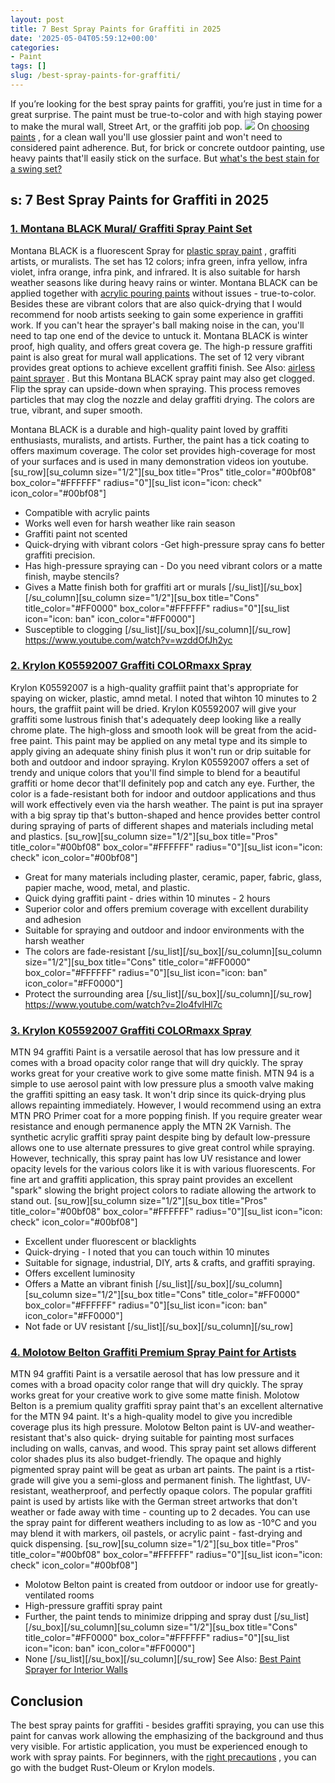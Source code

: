 ```yaml
---
layout: post
title: 7 Best Spray Paints for Graffiti in 2025
date: '2025-05-04T05:59:12+00:00'
categories:
- Paint
tags: []
slug: /best-spray-paints-for-graffiti/
---
```


If you’re looking for the best spray paints for graffiti, you’re just in time for a great surprise.
The paint must be true-to-color and with high staying power to make the
mural wall, Street Art, or the graffiti job pop.
![](/assets/img/12/Pest-Control.jpg)
On
[choosing paints](http://www.ced.berkeley.edu/downloads/pubs/facilities_mch/mch_spraypaint.pdf)
, for a clean wall you'll use glossier paint and won't need to considered paint adherence.
But, for brick or concrete outdoor painting, use heavy paints that'll easily stick on the surface. But
[what's the best stain for a swing set?](https://pestpolicy.com/best-stain-for-swing-set/)
## s: 7 Best Spray Paints for Graffiti in 2025
### [1. Montana BLACK Mural/ Graffiti Spray Paint Set](https://www.amazon.com/dp/B010GY2QWO/?tag=p-policy-20)
Montana BLACK is a fluorescent Spray for
[plastic spray paint](https://pestpolicy.com/best-spray-paints-for-plastic/)
, graffiti artists, or muralists. The set has 12 colors; infra green, infra yellow, infra violet, infra orange, infra pink, and infrared.
It is also suitable for harsh weather seasons like during heavy rains or winter.
[](https://www.amazon.com/dp/B010GY2QWO/?tag=p-policy-20)
[](https://www.amazon.com/dp/B00ZLIV55A/?tag=p-policy-20)
[](https://www.amazon.com/dp/B003VKFDEO/?tag=p-policy-20)
[](https://www.amazon.com/dp/B00006FRPJ/?tag=p-policy-20)
[](https://www.amazon.com/dp/B003PGQI48/?tag=p-policy-20)
[](https://www.amazon.com/dp/B004M56VU2/?tag=p-policy-20)
[](https://www.amazon.com/dp/B00B7EU1I4/?tag=p-policy-20)
[](https://www.amazon.com/dp/B0026SSW8G/?tag=p-policy-20)
[](https://www.amazon.com/dp/B0026SSW8G/?tag=p-policy-20)
[](https://www.amazon.com/dp/B000FFYLJQ/?tag=p-policy-20)
[](https://www.amazon.com/dp/B0026SSW8G/?tag=p-policy-20)
[](https://www.amazon.com/dp/B00IKVLXYI/?tag=p-policy-20)
[](https://www.amazon.com/dp/B00C0E0PR2/?tag=p-policy-20)
[](https://www.amazon.com/dp/B00MDVLOBS/?tag=p-policy-20)
[](https://www.amazon.com/dp/B00MV8MWEQ/?tag=p-policy-20)
Montana BLACK can be applied together with
[acrylic pouring paints](https://pestpolicy.com/best-acrylic-paint-for-canvas/)
without issues - true-to-color.
Besides these are vibrant colors that are also quick-drying that I would recommend for noob artists seeking to gain some experience in graffiti work.
If you can't hear the sprayer's ball making noise in the can, you'll need to tap one end of the device to untuck it. Montana BLACK is
winter proof, high quality, and offers great covera
ge.
The high-p
ressure
graffiti paint is also great for mural wall applications. The set of 12 very vibrant
provides great options to achieve excellent graffiti finish.
See Also:
[airless paint sprayer](https://pestpolicy.com/airless-paint-sprayer-tips/)
.
But this Montana BLACK spray paint may also get clogged. Flip the spray can upside-down when spraying. This process removes particles that may clog the nozzle and delay graffiti drying. The colors are true, vibrant, and super smooth.

Montana BLACK is a durable and high-quality paint loved by graffiti enthusiasts, muralists, and artists. Further, the paint has a tick coating to offers
maximum coverage. The color set provides high-coverage for most of your surfaces and is used in many demonstration videos ion youtube.
[su_row][su_column size="1/2"][su_box title="Pros" title_color="#00bf08" box_color="#FFFFFF" radius="0"][su_list icon="icon: check" icon_color="#00bf08"]
- Compatible with acrylic paints
- Works well even for harsh weather like rain season
- Graffiti paint not scented
- Quick-drying with vibrant colors -Get high-pressure spray cans fo better graffiti precision.
- Has high-pressure spraying can - Do you need vibrant colors or a matte finish, maybe stencils?
- Gives a Matte finish both for graffiti art or murals
[/su_list][/su_box][/su_column][su_column size="1/2"][su_box title="Cons" title_color="#FF0000" box_color="#FFFFFF" radius="0"][su_list icon="icon: ban" icon_color="#FF0000"]
- Susceptible to clogging
[/su_list][/su_box][/su_column][/su_row]
https://www.youtube.com/watch?v=wzddOfJh2yc
### [2. Krylon K05592007 Graffiti COLORmaxx Spray](https://www.amazon.com/dp/B07LFXGDWK/?tag=p-policy-20)
Krylon K05592007 is a high-quality graffiit paint that's appropriate for spaying on wicker, plastic, amnd metal. I noted that wihton 10 minutes to 2 hours, the graffiit paint will be dried.
[](https://www.amazon.com/dp/B07LFXGDWK/?tag=p-policy-20)
[](https://www.amazon.com/dp/B010GY2QWO/?tag=p-policy-20)
[](https://www.amazon.com/dp/B00ZLIV55A/?tag=p-policy-20)
[](https://www.amazon.com/dp/B003VKFDEO/?tag=p-policy-20)
[](https://www.amazon.com/dp/B00006FRPJ/?tag=p-policy-20)
[](https://www.amazon.com/dp/B003PGQI48/?tag=p-policy-20)
[](https://www.amazon.com/dp/B004M56VU2/?tag=p-policy-20)
[](https://www.amazon.com/dp/B00B7EU1I4/?tag=p-policy-20)
[](https://www.amazon.com/dp/B0026SSW8G/?tag=p-policy-20)
[](https://www.amazon.com/dp/B0026SSW8G/?tag=p-policy-20)
[](https://www.amazon.com/dp/B000FFYLJQ/?tag=p-policy-20)
[](https://www.amazon.com/dp/B0026SSW8G/?tag=p-policy-20)
[](https://www.amazon.com/dp/B00IKVLXYI/?tag=p-policy-20)
[](https://www.amazon.com/dp/B00C0E0PR2/?tag=p-policy-20)
[](https://www.amazon.com/dp/B00MDVLOBS/?tag=p-policy-20)
[](https://www.amazon.com/dp/B00MV8MWEQ/?tag=p-policy-20)
Krylon K05592007 will give your graffiti some lustrous finish that's adequately deep looking like a really chrome plate. The high-gloss and smooth look will be great from the acid-free paint.
This paint may be applied on any metal type and its simple to apply giving an adequate shiny finish plus it won't run or drip suitable for both and outdoor and indoor spraying.
Krylon K05592007 offers a set of trendy and unique colors that you'll find simple to blend for a beautiful graffiti or home decor that'll definitely pop and catch any eye.
Further, the color is a fade-resistant both for indoor and outdoor applications and thus will work effectively even via the harsh weather.
The paint is put ina sprayer with a big spray tip that's button-shaped and hence provides better control during spraying of parts of different shapes and materials including metal and plastics.
[su_row][su_column size="1/2"][su_box title="Pros" title_color="#00bf08" box_color="#FFFFFF" radius="0"][su_list icon="icon: check" icon_color="#00bf08"]
- Great for many materials including plaster, ceramic, paper, fabric, glass, papier mache, wood, metal, and plastic.
- Quick dying graffiti paint - dries within 10 minutes - 2 hours
- Superior color and offers premium coverage with excellent durability and adhesion
- Suitable for spraying and outdoor and indoor environments with the harsh weather
- The colors are fade-resistant
[/su_list][/su_box][/su_column][su_column size="1/2"][su_box title="Cons" title_color="#FF0000" box_color="#FFFFFF" radius="0"][su_list icon="icon: ban" icon_color="#FF0000"]
- Protect the surrounding area
[/su_list][/su_box][/su_column][/su_row]
https://www.youtube.com/watch?v=2lo4fvlHl7c
### [3. Krylon K05592007 Graffiti COLORmaxx Spray](https://www.amazon.com/dp/B07LFXGDWK/?tag=p-policy-20)
MTN 94 graffiti Paint is a versatile aerosol that has low pressure and it comes with a broad opacity color range that will dry quickly. The spray works great for your creative work to give some matte finish.
[](https://www.amazon.com/dp/B07LFXGDWK/?tag=p-policy-20)
[](https://www.amazon.com/dp/B010GY2QWO/?tag=p-policy-20)
[](https://www.amazon.com/dp/B00ZLIV55A/?tag=p-policy-20)
[](https://www.amazon.com/dp/B003VKFDEO/?tag=p-policy-20)
[](https://www.amazon.com/dp/B00006FRPJ/?tag=p-policy-20)
[](https://www.amazon.com/dp/B003PGQI48/?tag=p-policy-20)
[](https://www.amazon.com/dp/B004M56VU2/?tag=p-policy-20)
[](https://www.amazon.com/dp/B00B7EU1I4/?tag=p-policy-20)
[](https://www.amazon.com/dp/B0026SSW8G/?tag=p-policy-20)
[](https://www.amazon.com/dp/B0026SSW8G/?tag=p-policy-20)
[](https://www.amazon.com/dp/B000FFYLJQ/?tag=p-policy-20)
[](https://www.amazon.com/dp/B0026SSW8G/?tag=p-policy-20)
[](https://www.amazon.com/dp/B00IKVLXYI/?tag=p-policy-20)
[](https://www.amazon.com/dp/B00C0E0PR2/?tag=p-policy-20)
[](https://www.amazon.com/dp/B00MDVLOBS/?tag=p-policy-20)
[](https://www.amazon.com/dp/B00MV8MWEQ/?tag=p-policy-20)
MTN 94 is a simple to use aerosol paint with low pressure plus a smooth valve making the graffiti spitting an easy task. It won't drip since its quick-drying plus allows repainting immediately.
However, I would recommend using an extra MTN PRO Primer coat for a more popping finish. If you require greater wear resistance and enough permanence apply the MTN 2K Varnish.
The synthetic acrylic graffiti spray paint despite bing by default low-pressure allows one to use alternate pressures to give great control while spraying.
However, technically, this spray paint has low UV resistance and lower opacity levels for the various colors like it is with various fluorescents.
For fine art and graffiti application, this spray paint provides an excellent "spark" slowing the bright project colors to radiate allowing the artwork to stand out.
[su_row][su_column size="1/2"][su_box title="Pros" title_color="#00bf08" box_color="#FFFFFF" radius="0"][su_list icon="icon: check" icon_color="#00bf08"]
- Excellent under fluorescent or blacklights
- Quick-drying - I noted that you can touch within 10 minutes
- Suitable for signage, industrial, DIY, arts & crafts, and graffiti spraying.
- Offers excellent luminosity
- Offers a Matte an vibrant finish
[/su_list][/su_box][/su_column][su_column size="1/2"][su_box title="Cons" title_color="#FF0000" box_color="#FFFFFF" radius="0"][su_list icon="icon: ban" icon_color="#FF0000"]
- Not fade or UV resistant
[/su_list][/su_box][/su_column][/su_row]
### [4. Molotow Belton Graffiti Premium Spray Paint for Artists](https://www.amazon.com/dp/B07Q393KZX/?tag=p-policy-20)
MTN 94 graffiti Paint is a versatile aerosol that has low pressure and it comes with a broad opacity color range that will dry quickly. The spray works great for your creative work to give some matte finish.
[](https://www.amazon.com/dp/B07Q393KZX/?tag=p-policy-20)
[](https://www.amazon.com/dp/B07LFXGDWK/?tag=p-policy-20)
[](https://www.amazon.com/dp/B010GY2QWO/?tag=p-policy-20)
[](https://www.amazon.com/dp/B00ZLIV55A/?tag=p-policy-20)
[](https://www.amazon.com/dp/B003VKFDEO/?tag=p-policy-20)
[](https://www.amazon.com/dp/B00006FRPJ/?tag=p-policy-20)
[](https://www.amazon.com/dp/B003PGQI48/?tag=p-policy-20)
[](https://www.amazon.com/dp/B004M56VU2/?tag=p-policy-20)
[](https://www.amazon.com/dp/B00B7EU1I4/?tag=p-policy-20)
[](https://www.amazon.com/dp/B0026SSW8G/?tag=p-policy-20)
[](https://www.amazon.com/dp/B0026SSW8G/?tag=p-policy-20)
[](https://www.amazon.com/dp/B000FFYLJQ/?tag=p-policy-20)
[](https://www.amazon.com/dp/B0026SSW8G/?tag=p-policy-20)
[](https://www.amazon.com/dp/B00IKVLXYI/?tag=p-policy-20)
[](https://www.amazon.com/dp/B00C0E0PR2/?tag=p-policy-20)
[](https://www.amazon.com/dp/B00MDVLOBS/?tag=p-policy-20)
[](https://www.amazon.com/dp/B00MV8MWEQ/?tag=p-policy-20)
Molotow Belton is a premium quality graffiti spray paint that's an
excellent alternative for the MTN 94 paint. It's a high-quality model to give you incredible coverage plus its high pressure.
Molotow Belton paint is
UV-and weather-resistant that's also
quick-
drying suitable for painting most surfaces including on walls,
canvas, and wood.
This spray paint set allows different color shades plus its also budget-friendly. The
opaque and highly pigmented spray paint will be geat as urban art paints.
The paint is a
rtist-grade will give you a
semi-gloss and permanent finish. The lightfast, UV-resistant, weatherproof, and perfectly opaque colors.
The popular graffiti paint is used by artists like with the German street artworks that don't weather or fade away with time - counting up to 2 decades.
You can use the spray paint for different weathers including to as low as -10°C and you may blend it with markers, oil pastels, or acrylic paint - fast-drying and quick dispensing.
[su_row][su_column size="1/2"][su_box title="Pros" title_color="#00bf08" box_color="#FFFFFF" radius="0"][su_list icon="icon: check" icon_color="#00bf08"]
- Molotow Belton paint is created from outdoor or indoor use for greatly-ventilated rooms
- High-pressure graffiti spray paint
- Further, the paint tends to minimize dripping and spray dust
[/su_list][/su_box][/su_column][su_column size="1/2"][su_box title="Cons" title_color="#FF0000" box_color="#FFFFFF" radius="0"][su_list icon="icon: ban" icon_color="#FF0000"]
- None
[/su_list][/su_box][/su_column][/su_row]
See Also:
[Best Paint Sprayer for Interior Walls](https://pestpolicy.com/best-paint-sprayer-for-interior-walls/)
## Conclusion
The best spray paints for graffiti - besides graffiti spraying, you can use this paint for canvas work allowing the emphasizing of the background and thus very visible.
For artistic application, you must be experienced enough to work with spray paints. For beginners, with the
[right precautions](https://www.osha.gov/dts/maritime/sltc/ships/surfaceprep/spray_painting.html)
, you can go with the budget Rust-Oleum or Krylon models.
